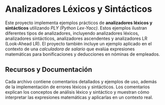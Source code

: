 # Analizadores Léxicos y Sintácticos 

Este proyecto implementa ejemplos prácticos de **analizadores léxicos y sintácticos** utilizando _PLY (Python Lex-Yacc)_. Estos ejemplos ilustran diferentes tipos de analizadores, incluyendo analizadores léxicos, analizadores sintácticos, analizadores ascendentes y analizadores LR (Look-Ahead LR). El proyecto también incluye un ejemplo aplicado en el contexto de una _calculadora de salario_ que evalúa expresiones matemáticas para bonificaciones y deducciones en nóminas de empleados.

## Recursos y Documentación
Cada archivo contiene comentarios detallados y ejemplos de uso, además de la implementación de errores léxicos y sintácticos. Los comentarios explican los conceptos de análisis léxico y sintáctico y muestran cómo interpretar las expresiones matemáticas y aplicarlas en un contexto real.
